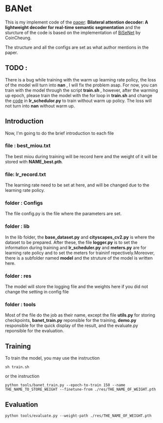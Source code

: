 # BANet
This is my implement code of the [paper](https://doi.org/10.1016/j.neunet.2021.01.021): **Bilateral attention decoder: A lightweight decoder for real-time semantic segmentation** and the sturcture of the code is based on the implementation of [BiSeNet](https://github.com/CoinCheung/BiSeNet) by CoinCheung.

The structure and all the configs are set as what author mentions in the paper.

## TODO : 
There is a bug while training with the warm up learning rate policy, the loss of the model will turn into **nan** , I will fix the problem asap. For now, you can train with the model through the script **train.sh** , however, after the warming up epoch, please train the model with the for loop in **train.sh** and change the [code](https://github.com/DavidChenTaipei/BANet/blob/1206c8cde021cfcc38ac14b0d30b62940a545fdf/lib/lr_scheduler.py#L34) in **lr_schedulor.py** to train without warm up policy. The loss will not turn into **nan** without warm up.

## Introduction
Now, I'm going to do the brief introduction to each file
### file : best_miou.txt
The best miou during training will be record here and the weight of it will be stored with **NAME_best.pth**.

### file: lr_record.txt
The learning rate need to be set at here, and will be changed due to the learning rate policy.

### folder : Configs 
The file config.py is the file where the parameters are set.

### folder : lib
In the lib folder, the **base_dataset.py** and **cityscapes_cv2.py** is where the dataset to be prepared. After these, the file **logger.py** is to set the information during training and **lr_scheduler.py** and **meters.py** are for learning rate policy and to set the meters for traininf repectively.Moreover, there is a subfolder named **model** and the struture of the model is written here. 

### folder : res
The model will store the logging file and the weights here if you did not change the setting in config file

### folder : tools
Most of the file do the job as their name, except the file **utils.py** for storing checkpoints, **banet_train.py** reponsible for the training, **demo.py** responsible for the quick display of the result, and the evaluate.py reponsible for the evaluation. 

## Training
To train the model, you may use the instruction 
```
sh train.sh 
``` 
or the instruction 
```
python tools/banet_train.py --epoch-to-train 150 --name THE_NAME_TO_STORE_WEIGHT --finetune-from ./res/THE_NAME_OF_WEIGHT.pth
```

## Evaluation
```
python tools/evaluate.py --weight-path ./res/THE_NAME_OF_WEIGHT.pth
```

